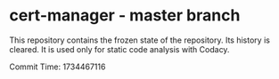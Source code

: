 # cert-manager - master branch

This repository contains the frozen state of the repository.
Its history is cleared. It is used only for static code
analysis with Codacy.

Commit Time: 1734467116